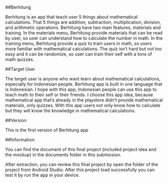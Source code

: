##Berhitung

Berhitung is an app that teach user 5 things about mathematical calculations. That 5 things are addition, subtraction, multiplication, division, and arithmetic operations. Berhitung have two main features, materials and training. In the materials menu, Berhitung provide materials that can be read by user, so user can understand how to calculate the number in math. In the training menu, Berhitung provide a quiz to train users in math, so users more familiar with mathematical calculations. The quiz isn’t hard but not too easy and it can be randomize, so user can train their self with a tons of math quizzes.

##Target User

The target user is anyone who want learn about mathematical calculations, especially for Indonesian people. Berhitung app is built in one language that is Indonesian. I hope with this app, Indonesian people can use this app to teach math to their self or their friends. I choose this app idea, because mathematical app that’s already in the playstore didn’t provide mathematical materials, only quizzes. With this app users not only know how to calculate but they will know the knowledge in mathematical calculations.

##Version

This is the first version of Berhitung app

##Information

You can find the document of this final project (included project idea and the mockup) in the documents folder in this submission.

After extraction, you can review this final project by open the folder of the project from Android Studio. After this project load successfully you can test it by run the app in your device. 

